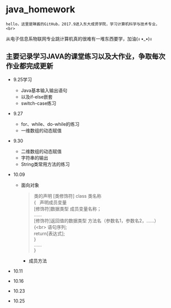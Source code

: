 # java_homework
    hello，这里是琳酱的GitHub，2017.9进入东大成贤学院，学习计算机科学与技术专业，<br> 
从电子信息系物联网专业跳计算机真的很难有一堆东西要学，加油(ง •_•)ง

## 主要记录学习JAVA的课堂练习以及大作业，争取每次作业都完成更新

* 9.25学习
    * Java基本输入输出语句
    * 以及if-else嵌套
    * switch-case练习
* 9.27
    * for、while、do-while的练习
    * 一维数组的动态赋值
*  9.30
    * 二维数组的动态赋值
    * 字符串的输出
    * String类常用方法的练习
*  10.09
    * 面向对象
        > 类的声明
        [类修饰符] class 类名称<br> 
        {   声明成员变量<br> 
            [修饰符]数据类型 成员变量名称；<br> 
            ……<br> 
            [修饰符]返回值的数据类型 方法名（参数名1，参数名2，……）<br> 
            {\<br> 
                语句序列;<br> 
                return[表达式];<br> 
            }<br> 
            ……<br> 
        }<br> 
         
        * 成员方法
        
*  10.11
* 10.16
* 10.23
* 10.25
